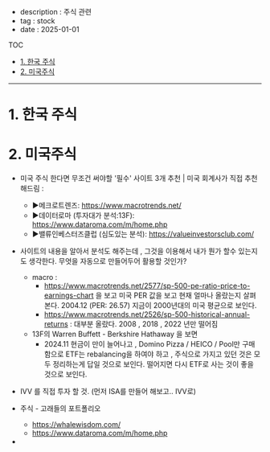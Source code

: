 - description : 주식 관련
- tag : stock
- date : 2025-01-01

TOC
- [1. 한국 주식](#1-한국-주식)
- [2. 미국주식](#2-미국주식)


------------

# 1. 한국 주식

# 2. 미국주식
- 미국 주식 한다면 무조건 써야할 '필수' 사이트 3개 추천 | 미국 회계사가 직접 추천해드림 :  
  - ▶메크로트렌즈: https://www.macrotrends.net/ 
  - ▶데이터로마 (투자대가 분석:13F): https://www.dataroma.com/m/home.php 
  - ▶밸류인베스터즈클럽 (심도있는 분석): https://valueinvestorsclub.com/

- 사이트의 내용을 알아서 분석도 해주는데 , 그것을 이용해서 내가 뭔가 할수 있는지도 생각한다. 무엇을 자동으로 만들어두어 활용할 것인가?
  - macro : 
    - https://www.macrotrends.net/2577/sp-500-pe-ratio-price-to-earnings-chart 을 보고 미국 PER 값을 보고 현재 얼마나 올랐는지 살펴본다.  2004.12 (PER: 26.57) 지금이 2000년대의 미국 평균으로 보인다.
    - https://www.macrotrends.net/2526/sp-500-historical-annual-returns  : 대부분 올랐다. 2008 , 2018 , 2022 년만 떨어짐
  - 13F의 Warren Buffett - Berkshire Hathaway 을 보면
    - 2024.11 현금이 만이 늘어나고 , Domino Pizza / HEICO / Pool만 구매 함으로 ETF는 rebalancing을 하여야 하고 ,  주식으로 가지고 있던 것은 모두 정리하는게 답일 것으로 보인다.   떨어지면 다시 ETF로 사는 것이 좋을 것으로 보인다.
- IVV 를 직접 투자 할 것.  (먼저 ISA를 만들어 해보고.. IVV로)
- 주식 - 고래들의 포트폴리오
  - https://whalewisdom.com/
  - https://www.dataroma.com/m/home.php
- 